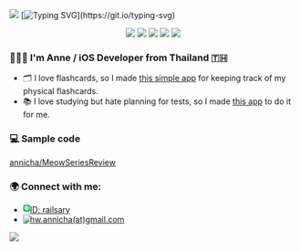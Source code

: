 <img src="https://media.giphy.com/media/fVPFNHIAARQvKpqO0A/giphy.gif" width="35px"> [![Typing SVG](https://readme-typing-svg.herokuapp.com?font=&color=%23F363C5&multiline=true&height=30&lines=Sawasdeeka+(Hello);)](https://git.io/typing-svg) 

<div align="center">
    <img src="https://media.giphy.com/media/Vcwi7UMA5HyKkuzcHw/giphy.gif" height="105px"> 
    <img src="https://media.giphy.com/media/Za3T0C2BXvjadQDu1Q/giphy.gif" height="120px">
    <img src="https://media.giphy.com/media/l0Iy3T953krh8y4bS/giphy.gif" height="120px">
    <img src="https://media.giphy.com/media/OqDuez7gYAdfW1IsLH/giphy.gif" height="120px">
    <img src="https://media.giphy.com/media/8TEyT5AgLqHnUGAvWs/giphy.gif" height="120px">
</div>

### 👩🏽‍💻 I'm Anne / iOS Developer from Thailand 🇹🇭
- 🗂 I love flashcards, so I made [this simple app](https://apps.apple.com/mn/app/simple-leitner-box/id1588024318) for keeping track of my physical flashcards.
- 📚 I love studying but hate planning for tests, so I made [this app](https://apps.apple.com/app/Achievy/id1475936001#?platform=iphone) to do it for me. 

### 💻 Sample code 
[annicha/MeowSeriesReview](https://github.com/annicha/MeowSeriesReview)

### 🌍 Connect with me:
- [<img align="left" width="12px" src="images/line.png">ID: railsary](https://line.me/ti/p/railsary)
- [<img align="left" width="12px" src="images/email.png"> hw.annicha(at)gmail.com](mailto:hw.annicha@gmail.com)

![](https://gitwar.herokuapp.com/badge?username=annicha&label=PROFILE+VIEWS&style=flat-square&color=red)
